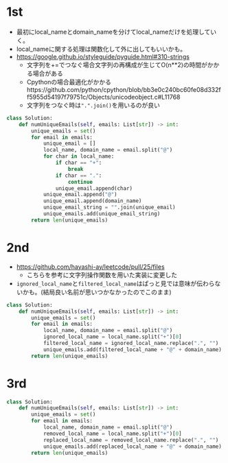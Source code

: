 # 1st
- 最初にlocal_nameとdomain_nameを分けてlocal_nameだけを処理していく。
- local_nameに関する処理は関数化して外に出してもいいかも。
- https://google.github.io/styleguide/pyguide.html#310-strings
  - 文字列を+=でつなぐ場合文字列の再構成が生じてO(n**2)の時間がかかる場合がある
  - Cpythonの場合最適化がかかるhttps://github.com/python/cpython/blob/bb3e0c240bc60fe08d332ff5955d54197f79751c/Objects/unicodeobject.c#L11768
  - 文字列をつなぐ時は`".".join()`を用いるのが良い
```py
class Solution:
    def numUniqueEmails(self, emails: List[str]) -> int:
        unique_emails = set()
        for email in emails:
            unique_email = []
            local_name, domain_name = email.split("@")
            for char in local_name:
                if char == "+":
                    break
                if char == ".":
                    continue
                unique_email.append(char)
            unique_email.append("@")
            unique_email.append(domain_name)
            unique_email_string = "".join(unique_email)
            unique_emails.add(unique_email_string)
        return len(unique_emails)
```
# 2nd
- https://github.com/hayashi-ay/leetcode/pull/25/files
  - こちらを参考に文字列操作関数を用いた実装に変更した
- `ignored_local_name`と`filtered_local_name`はぱっと見では意味が伝わらないかも。(結局良い名前が思いつかなかったのでこのまま)
```python
class Solution:
    def numUniqueEmails(self, emails: List[str]) -> int:
        unique_emails = set()
        for email in emails:
            local_name, domain_name = email.split("@")
            ignored_local_name = local_name.split("+")[0]
            filtered_local_name = ignored_local_name.replace(".", "")
            unique_emails.add(filtered_local_name + "@" + domain_name)
        return len(unique_emails)
```
# 3rd
```python
class Solution:
    def numUniqueEmails(self, emails: List[str]) -> int:
        unique_emails = set()
        for email in emails:
            local_name, domain_name = email.split("@")
            removed_local_name = local_name.split("+")[0]
            replaced_local_name = removed_local_name.replace(".", "")
            unique_emails.add(replaced_local_name + "@" + domain_name)
        return len(unique_emails)
            
```